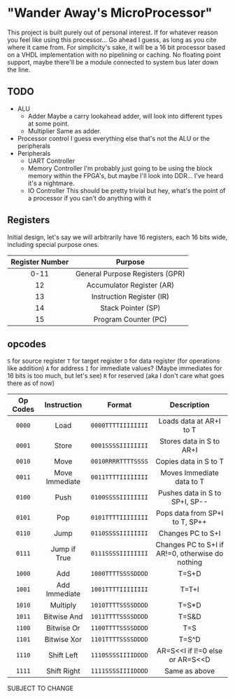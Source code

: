 # "Wander Away's MicroProcessor"
This project is built purely out of personal interest. If for whatever reason you feel like using this processor... Go ahead I guess, as long as you cite where it came from. 
For simplicity's sake, it will be a 16 bit processor based on a VHDL implementation with no pipelining or caching. 
No floating point support, maybe there'll be a module connected to system bus later down the line. 

## TODO 
* ALU 
  * Adder
    Maybe a carry lookahead adder, will look into different types at some point. 
  * Multiplier
    Same as adder. 
* Processor control
  I guess everything else that's not the ALU or the peripherals 
* Peripherals 
  * UART Controller 
  * Memory Controller 
    I'm probably just going to be using the block memory within the FPGA's, but maybe I'll look into DDR... I've heard it's a nightmare.
  * IO Controller 
    This should be pretty trivial but hey, what's the point of a processor if you can't do anything with it 
  
## Registers 
Initial design, let's say we will arbitrarily have 16 registers, each 16 bits wide, including special purpose ones. 

| Register Number | Purpose | 
|:-:|:-:|
| 0-11 | General Purpose Registers (GPR) |
| 12 | Accumulator Register (AR) | 
| 13 | Instruction Register (IR) | 
| 14 | Stack Pointer (SP) | 
| 15 | Program Counter (PC) |

## opcodes
`S` for source register
`T` for target register 
`D` for data register (for operations like addition) 
`A` for address 
`I` for immediate values? (Maybe immediates for 16 bits is too much, but let's see)
`R` for reserved (aka I don't care what goes there as of now)

| Op Codes | Instruction | Format | Description | 
|:--------:|:-----------:|:------:|:-:|
| `0000` | Load           | `0000TTTTIIIIIIII` | Loads data at AR+I to T |
| `0001` | Store          | `0001SSSSIIIIIIII` | Stores data in S to AR+I |
| `0010` | Move           | `0010RRRRTTTTSSSS` | Copies data in S to T |
| `0011` | Move Immediate | `0011TTTTIIIIIIII` | Moves Immediate data to T | 
| `0100` | Push           | `0100SSSSIIIIIIII` | Pushes data in S to SP+I, SP-- |
| `0101` | Pop            | `0101TTTTIIIIIIII` | Pops data from SP+I to T, SP++ | 
| `0110` | Jump           | `0110SSSSIIIIIIII` | Changes PC to S+I | 
| `0111` | Jump if True   | `0111SSSSIIIIIIII` | Changes PC to S+I if AR!=0, otherwise do nothing | 
| `1000` | Add            | `1000TTTTSSSSDDDD` | T=S+D | 
| `1001` | Add Immediate  | `1001TTTTIIIIIIII` | T=T+I | 
| `1010` | Multiply       | `1010TTTTSSSSDDDD` | T=S*D |
| `1011` | Bitwise And    | `1011TTTTSSSSDDDD` | T=S&D | 
| `1100` | Bitwise Or     | `1100TTTTSSSSDDDD` | T=S|D |
| `1101` | Bitwise Xor    | `1101TTTTSSSSDDDD` | T=S^D | 
| `1110` | Shift Left     | `1110SSSSIIIIDDDD` | AR=S<<I if I!=0 else or AR=S<<D | 
| `1111` | Shift Right    | `1111SSSSIIIIDDDD` | Same as above | 
SUBJECT TO CHANGE

